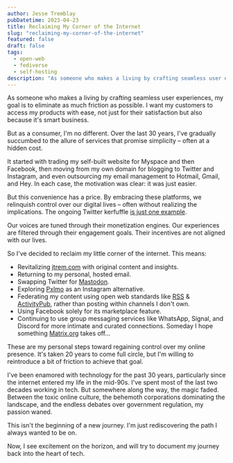 ```yaml
---
author: Jesse Tremblay
pubDatetime: 2023-04-23
title: Reclaiming My Corner of the Internet
slug: "reclaiming-my-corner-of-the-internet"
featured: false
draft: false
tags:
  - open-web
  - fediverse
  - self-hosting
description: "As someone who makes a living by crafting seamless user experiences, my goal is to eliminate as much friction as possible. I want my customers to access my products with ease, not just for their satisfaction but also because it's smart business."
---
```


As someone who makes a living by crafting seamless user experiences, my goal is to eliminate as much friction as possible. I want my customers to access my products with ease, not just for their satisfaction but also because it's smart business.

But as a consumer, I'm no different. Over the last 30 years, I've gradually succumbed to the allure of services that promise simplicity – often at a hidden cost.

It started with trading my self-built website for Myspace and then Facebook, then moving from my own domain for blogging to Twitter and Instagram, and even outsourcing my email management to Hotmail, Gmail, and Hey. In each case, the motivation was clear: it was just easier.

But this convenience has a price. By embracing these platforms, we relinquish control over our digital lives – often without realizing the implications. The ongoing Twitter kerfuffle [is just one example](https://www.npr.org/2022/12/15/1143291081/twitter-suspends-journalists-elon-musk-jet).

Our voices are tuned through their monetization engines. Our experiences are filtered through their engagement goals. Their incentives are not aligned with our lives.

So I've decided to reclaim my little corner of the internet. This means:

- Revitalizing [jtrem.com](jtrem.com) with original content and insights.
- Returning to my personal, hosted email.
- Swapping Twitter for [Mastodon](https://jtrem.me/@jesse).
- Exploring [Pxlmo](https://pxlmo.com/Jtrem) as an Instagram alternative.
- Federating my content using open web standards like [RSS](https://www.rssboard.org/rss-specification) & [ActivityPub](https://www.w3.org/TR/activitypub/), rather than posting within channels I don't own.
- Using Facebook solely for its marketplace feature.
- Continuing to use group messaging services like WhatsApp, Signal, and Discord for more intimate and curated connections. Someday I hope something [Matrix.org](https://matrix.org/) takes off...

These are my personal steps toward regaining control over my online presence. It's taken 20 years to come full circle, but I'm willing to reintroduce a bit of friction to achieve that goal.

I've been enamored with technology for the past 30 years, particularly since the internet entered my life in the mid-90s. I've spent most of the last two decades working in tech. But somewhere along the way, the magic faded. Between the toxic online culture, the behemoth corporations dominating the landscape, and the endless debates over government regulation, my passion waned.

This isn't the beginning of a new journey. I'm just rediscovering the path I always wanted to be on.

Now, I see excitement on the horizon, and will try to document my journey back into the heart of tech.
